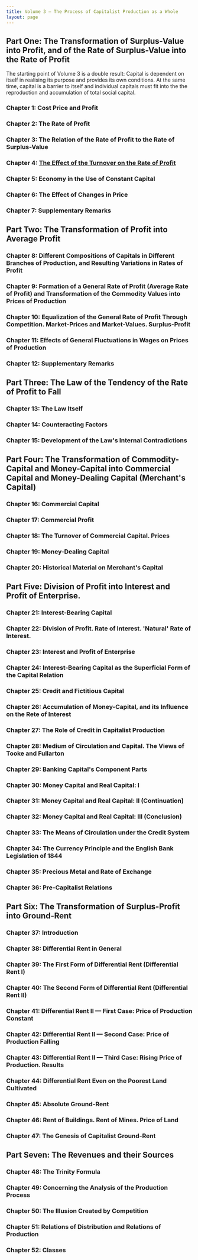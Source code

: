 ```yaml
---
title: Volume 3 — The Process of Capitalist Production as a Whole 
layout: page
---
```


## Part One: The Transformation of Surplus-Value into Profit, and of the Rate of Surplus-Value into the Rate of Profit ##

The starting point of Volume 3 is a double result: Capital is dependent on
itself in realising its purpose and provides its own conditions. At the same
time, capital is a barrier to itself and individual capitals must fit into the
the reproduction and accumulation of total social capital.

### Chapter 1: Cost Price and Profit ###

### Chapter 2: The Rate of Profit ###

### Chapter 3: The Relation of the Rate of Profit to the Rate of Surplus-Value ###

### Chapter 4: [The Effect of the Turnover on the Rate of Profit](chapter-04-commentary) ###

### Chapter 5: Economy in the Use of Constant Capital ###

### Chapter 6: The Effect of Changes in Price ###

### Chapter 7: Supplementary Remarks ###

## Part Two: The Transformation of Profit into Average Profit ##

### Chapter 8: Different Compositions of Capitals in Different Branches of Production, and Resulting Variations in Rates of Profit ###

### Chapter 9: Formation of a General Rate of Profit (Average Rate of Profit) and Transformation of the Commodity Values into Prices of Production ###

### Chapter 10: Equalization of the General Rate of Profit Through Competition. Market-Prices and Market-Values. Surplus-Profit ###

### Chapter 11: Effects of General Fluctuations in Wages on Prices of Production ###

### Chapter 12: Supplementary Remarks ###

## Part Three: The Law of the Tendency of the Rate of Profit to Fall ##

### Chapter 13: The Law Itself ###

### Chapter 14: Counteracting Factors ###

### Chapter 15: Development of the Law's Internal Contradictions ###

## Part Four: The Transformation of Commodity-Capital and Money-Capital into Commercial Capital and Money-Dealing Capital (Merchant's Capital) ##

### Chapter 16: Commercial Capital ###

### Chapter 17: Commercial Profit ###

### Chapter 18: The Turnover of Commercial Capital. Prices ###

### Chapter 19: Money-Dealing Capital ###

### Chapter 20: Historical Material on Merchant's Capital ###

## Part Five: Division of Profit into Interest and Profit of Enterprise. ##

### Chapter 21: Interest-Bearing Capital ###

### Chapter 22: Division of Profit. Rate of Interest. 'Natural' Rate of Interest. ###

### Chapter 23: Interest and Profit of Enterprise ###

### Chapter 24: Interest-Bearing Capital as the Superficial Form of the Capital Relation ###

### Chapter 25: Credit and Fictitious Capital ###

### Chapter 26: Accumulation of Money-Capital, and its Influence on the Rete of Interest ###

### Chapter 27: The Role of Credit in Capitalist Production ###

### Chapter 28: Medium of Circulation and Capital. The Views of Tooke and Fullarton ###

### Chapter 29: Banking Capital's Component Parts ###

### Chapter 30: Money Capital and Real Capital: I ###

### Chapter 31: Money Capital and Real Capital: II (Continuation) ###

### Chapter 32: Money Capital and Real Capital: III (Conclusion) ###

### Chapter 33: The Means of Circulation under the Credit System ###

### Chapter 34: The Currency Principle and the English Bank Legislation of 1844 ###

### Chapter 35: Precious Metal and Rate of Exchange ###

### Chapter 36: Pre-Capitalist Relations ###

## Part Six: The Transformation of Surplus-Profit into Ground-Rent ##

### Chapter 37: Introduction ###

### Chapter 38: Differential Rent in General ###

### Chapter 39: The First Form of Differential Rent (Differential Rent I) ###

### Chapter 40: The Second Form of Differential Rent (Differential Rent II) ###

### Chapter 41: Differential Rent II — First Case: Price of Production Constant ###

### Chapter 42: Differential Rent II — Second Case: Price of Production Falling ###

### Chapter 43: Differential Rent II — Third Case: Rising Price of Production. Results ###

### Chapter 44: Differential Rent Even on the Poorest Land Cultivated ###

### Chapter 45: Absolute Ground-Rent ###

### Chapter 46: Rent of Buildings. Rent of Mines. Price of Land ###

### Chapter 47: The Genesis of Capitalist Ground-Rent ###

## Part Seven: The Revenues and their Sources ##

### Chapter 48: The Trinity Formula ###

### Chapter 49: Concerning the Analysis of the Production Process ###

### Chapter 50: The Illusion Created by Competition ###

### Chapter 51: Relations of Distribution and Relations of Production ###

### Chapter 52: Classes ###

